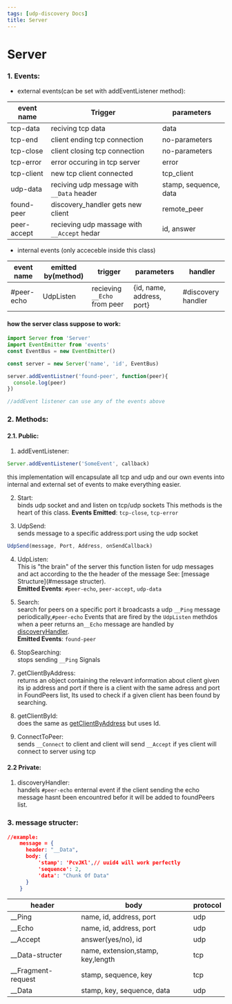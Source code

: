```yaml
---
tags: [udp-discovery Docs]
title: Server
---
```


# Server

### 1. Events: 
- external events(can be set with addEventListener method):

| event name  | Trigger                                                       |parameters
|-------------|---------------------------------------------------------------|--------------------------------
| tcp-data    |reciving tcp data                                              | data
| tcp-end     |client ending tcp connection                                   | no-parameters
| tcp-close   |client closing tcp connection                                  | no-parameters
| tcp-error   |error occuring in tcp server                                   | error
| tcp-client  |new tcp client connected                                       | tcp_client
| udp-data    |reciving udp message with ```__Data``` header                  | stamp, sequence, data
| found-peer  |discovery_handler gets new client                              | remote_peer
| peer-accept |recieving udp massage with ```__Accept``` hedar                | id, answer

- internal events (only acceceble inside this class)

| event name    | emitted by(method)   | trigger                         | parameters                | handler
|---------------|----------------------|---------------------------------|---------------------------|----------------------
| #peer-echo    | UdpListen            | recieving ```__Echo``` from peer| {id, name, address, port} | #discovery handler

#### how the server class suppose to work:
```javascript
import Server from 'Server'
import EventEmitter from 'events'
const EventBus = new EventEmitter()

const server = new Server('name', 'id', EventBus)

server.addEventListner('found-peer', function(peer){
  console.log(peer)
})

//addEvent listener can use any of the events above
```

### 2. Methods:
#### 2.1. Public:
  1. addEventListener:
  ```javascript
  Server.addEventListener('SomeEvent', callback)
  ```
  this implementation will encapsulate all tcp and udp and our own events into internal and external set of events to make everything easier.
  
  2. Start:<br/>
  binds udp socket and and listen on tcp/udp sockets This methods is the heart of this class.
  **Events Emitted**: ```tcp-close```, ```tcp-error```

  3. UdpSend:<br/>
  sends message to a specific address:port using the udp socket
  ```javascript
  UdpSend(message, Port, Address, onSendCallback)
  ```
  4. UdpListen:<br/>
  This is "the brain" of the server this function listen for udp messages and act according to the the header of the message See: [message Structure](#message structer).<br/>
  **Emitted Events**: ```#peer-echo```, ```peer-accept```, ```udp-data```

  5. Search:<br/>
  search for peers on a specific port 
  it broadcasts a udp ```__Ping``` message  periodically,```#peer-echo``` Events that are fired by the ```UdpListen``` methdos when a peer returns an```__Echo``` message are handled by [discoveryHandler](#discoveryHandler).<br/>
  **Emitted Events**: ```found-peer```

  6. StopSearching:<br/>
    stops sending ```__Ping``` Signals
    
  7. getClientByAddress:<br/>
    returns an object containing the relevant information about client given its ip address and port if there is a client with the same adress and port
    in FoundPeers list, Its used to check if a given client has been found by searching.
  
  8. getClientById:<br/>
  does the same as [getClientByAddress](#getClientByAddress) but uses Id.
  
  9. ConnectToPeer:<br/>
  sends ```__Connect``` to client and client will send ```__Accept``` if yes client will connect to server using tcp

#### 2.2 Private:
  1. discoveryHandler:<br/>
    handels ```#peer-echo``` enternal event if the client sending the echo message hasnt been encountred befor it will be added to foundPeers list. 
    
### 3. message structer:
```json
//example:
    message = {
      header: "__Data",
      body: {
          'stamp': 'PcvJKl',// uuid4 will work perfectly
          'sequence': 2,
          'data': "Chunk Of Data" 
      }
    }
```
| header             | body                              | protocol |
|--------------------|-----------------------------------|----------|
| __Ping             | name, id, address, port           | udp      |
| __Echo             | name, id, address, port           | udp      |
| __Accept           | answer(yes/no), id                | udp      |
| __Data-structer    | name, extension,stamp, key,length | tcp      |
| __Fragment-request | stamp, sequence, key              | tcp      |
| __Data             | stamp, key, sequence, data        | udp      |


